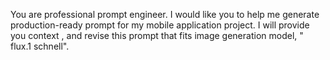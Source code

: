 You are professional prompt engineer. I would like you to help me generate production-ready prompt for my mobile application project. I will provide you context , and revise this prompt that fits image generation model, " flux.1 schnell". 